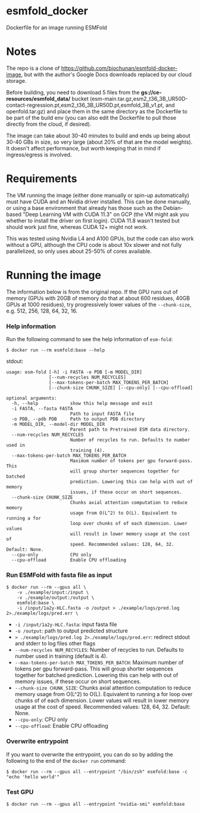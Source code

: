 # esmfold_docker
Dockerfile for an image running ESMFold

# Notes
The repo is a clone of https://github.com/biochunan/esmfold-docker-image, but with the author's Google Docs downloads replaced by our cloud storage. 

Before building, you need to download 5 files from the **gs://ce-resources/esmfold_data/** bucket (esm-main.tar.gz,esm2_t36_3B_UR50D-contact-regression.pt,esm2_t36_3B_UR50D.pt,esmfold_3B_v1.pt, and openfold.tar.gz) and place them in the same directory as the Dockerfile to be part of the build env (you can also edit the Dockerfile to pull those directly from the cloud, if desired).

The image can take about 30-40 minutes to build and ends up being about 30-40 GBs in size, so very large (about 20% of that are the model weights). It doesn't affect performance, but worth keeping that in mind if ingress/egress is involved.  

# Requirements
The VM running the image (either done manually or spin-up automatically) must have CUDA and an Nvidia driver installed. This can be done manually, or using a base environment that already has those such as the Debian-based "Deep Learning VM with CUDA 11.3" on GCP (the VM might ask you whether to install the driver on first login). CUDA 11.8 wasn't tested but should work just fine, whereas CUDA 12+ might not work.  

This was tested using Nvidia L4 and A100 GPUs, but the code can also work without a GPU, although the CPU code is about 10x slower and not fully parallelized, so only uses about 25-50% of cores available.

# Running the image

The information below is from the original repo. If the GPU runs out of memory (GPUs with 20GB of memory do that at about 600 residues, 40GB GPUs at 1000 residues), try progressively lower values of the `--chunk-size`, e.g. 512, 256, 128, 64, 32, 16.

### Help information 

Run the following command to see the help information of `esm-fold`:
```shell
$ docker run --rm esmfold:base --help 
```

stdout: 
```shell
usage: esm-fold [-h] -i FASTA -o PDB [-m MODEL_DIR]
                [--num-recycles NUM_RECYCLES]
                [--max-tokens-per-batch MAX_TOKENS_PER_BATCH]
                [--chunk-size CHUNK_SIZE] [--cpu-only] [--cpu-offload]

optional arguments:
  -h, --help            show this help message and exit
  -i FASTA, --fasta FASTA
                        Path to input FASTA file
  -o PDB, --pdb PDB     Path to output PDB directory
  -m MODEL_DIR, --model-dir MODEL_DIR
                        Parent path to Pretrained ESM data directory.
  --num-recycles NUM_RECYCLES
                        Number of recycles to run. Defaults to number used in
                        training (4).
  --max-tokens-per-batch MAX_TOKENS_PER_BATCH
                        Maximum number of tokens per gpu forward-pass. This
                        will group shorter sequences together for batched
                        prediction. Lowering this can help with out of memory
                        issues, if these occur on short sequences.
  --chunk-size CHUNK_SIZE
                        Chunks axial attention computation to reduce memory
                        usage from O(L^2) to O(L). Equivalent to running a for
                        loop over chunks of of each dimension. Lower values
                        will result in lower memory usage at the cost of
                        speed. Recommended values: 128, 64, 32. Default: None.
  --cpu-only            CPU only
  --cpu-offload         Enable CPU offloading
```

### Run ESMFold with fasta file as input 
```shell
$ docker run --rm --gpus all \
    -v ./example/input:/input \
    -v ./example/output:/output \
    esmfold:base \
    -i /input/1a2y-HLC.fasta -o /output > ./example/logs/pred.log 2>./example/logs/pred.err \
```
- `-i /input/1a2y-HLC.fasta`: input fasta file
- `-o /output`: path to output predicted structure 
- `> ./example/logs/pred.log 2>./example/logs/pred.err`: redirect stdout and stderr to log files
other flags 
- `--num-recycles NUM_RECYCLES`: Number of recycles to run. Defaults to number used in training (default is 4).
- `--max-tokens-per-batch MAX_TOKENS_PER_BATCH`: Maximum number of tokens per gpu forward-pass. This will group shorter sequences together for batched prediction. Lowering this can help with out of memory issues, if these occur on short sequences.
- `--chunk-size CHUNK_SIZE`: Chunks axial attention computation to reduce memory usage from O(L^2) to O(L). Equivalent to running a for loop over chunks of of each dimension. Lower values will result in lower memory usage at the cost of speed. Recommended values: 128, 64, 32. Default: None.
- `--cpu-only`: CPU only
- `--cpu-offload`: Enable CPU offloading

### Overwrite entrypoint 
If you want to overwrite the entrypoint, you can do so by adding the following to the end of the `docker run` command:
```shell
$ docker run --rm --gpus all --entrypoint "/bin/zsh" esmfold:base -c "echo 'hello world'"
```

### Test GPU 
```shell
$ docker run --rm --gpus all --entrypoint "nvidia-smi" esmfold:base 
```
